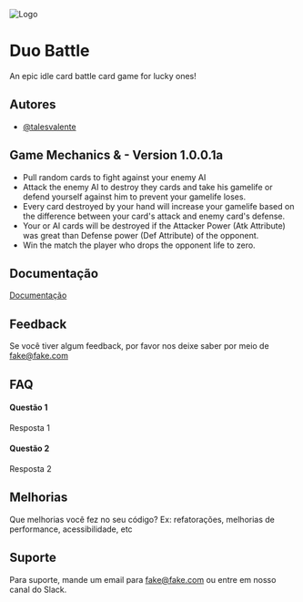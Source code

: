 
![Logo](https://dev-to-uploads.s3.amazonaws.com/uploads/articles/th5xamgrr6se0x5ro4g6.png)


# Duo Battle

An epic idle card battle card game for lucky ones!


## Autores

- [@talesvalente](https://www.github.com/talesvalente)


## Game Mechanics &  - Version 1.0.0.1a

- Pull random cards to fight against your enemy AI
- Attack the enemy AI to destroy they cards and take his gamelife or defend yourself against him to prevent your gamelife loses.
- Every card destroyed by your hand will increase your gamelife based on the difference between your card's attack and enemy card's defense.
- Your or AI cards will be destroyed if the Attacker Power (Atk Attribute) was great than Defense power (Def Attribute) of the opponent.
- Win the match the player who drops the opponent life to zero.



## Documentação

[Documentação](https://link-da-documentação)


## Feedback

Se você tiver algum feedback, por favor nos deixe saber por meio de fake@fake.com


## FAQ

#### Questão 1

Resposta 1

#### Questão 2

Resposta 2


## Melhorias

Que melhorias você fez no seu código? Ex: refatorações, melhorias de performance, acessibilidade, etc


## Suporte

Para suporte, mande um email para fake@fake.com ou entre em nosso canal do Slack.

